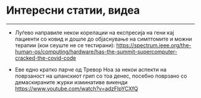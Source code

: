 # Интересни статии, видеа
*** 

- Луѓево направиле некои корелации на експресија на гени кај пациенти со ковид и дошле до објаснување на симптомите и можни терапии (кои сеуште не се тестирани): https://spectrum.ieee.org/the-human-os/computing/hardware/has-the-summit-supercomputer-cracked-the-covid-code

- Еве едно кратко парче од Тревор Ноа за некои аспекти на поврзаност на шпанскиот грип со тоа денес, посебно поврзано со демаскираните журки изминативе викенди https://www.youtube.com/watch?v=adzFIpYCXfQ